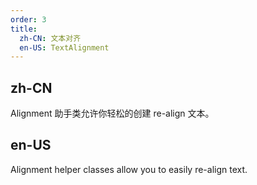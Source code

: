 ```yaml
---
order: 3
title:
  zh-CN: 文本对齐
  en-US: TextAlignment
---
```


## zh-CN

Alignment 助手类允许你轻松的创建 re-align 文本。

## en-US

Alignment helper classes allow you to easily re-align text.
